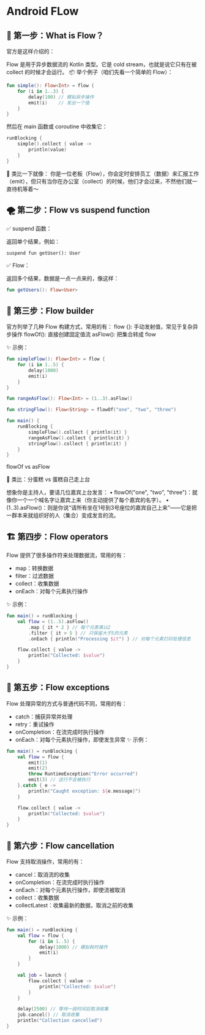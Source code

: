 # Android FLow

## 🌊 第一步：What is Flow？

官方是这样介绍的：

Flow 是用于异步数据流的 Kotlin 类型。它是 cold stream，也就是说它只有在被 collect 的时候才会运行。
📦 举个例子（咱们先看一个简单的 Flow）：

```kotlin
fun simple(): Flow<Int> = flow {
    for (i in 1..3) {
        delay(100) // 模拟异步操作
        emit(i)    // 发出一个值
    }
}
```

然后在 main 函数或 coroutine 中收集它：

```kotlin
runBlocking {
    simple().collect { value ->
        println(value)
    }
}
```

🧠 类比一下就像：
你是一位老板（Flow），你会定时安排员工（数据）来汇报工作（emit），但只有当你在办公室（collect）的时候，他们才会过来，不然他们就一直待机等着～

## 🌪 第二步：Flow vs suspend function

✅ suspend 函数：

返回单个结果，例如：

```kotlin:
suspend fun getUser(): User
```

✅ Flow：

返回多个结果，数据是一点一点来的，像这样：

```kotlin
fun getUsers(): Flow<User>
```

## 🧩 第三步：Flow builder

官方列举了几种 Flow 构建方式，常用的有：
flow {}: 手动发射值，常见于复杂异步操作
flowOf(): 直接创建固定值流
asFlow(): 把集合转成 flow

✨ 示例：

```kotlin
fun simpleFlow(): Flow<Int> = flow {
    for (i in 1..5) {
        delay(1000)
        emit(i)
    }
}

fun rangeAsFlow(): Flow<Int> = (1..3).asFlow()

fun stringFlow(): Flow<String> = flowOf("one", "two", "three")

fun main() {
    runBlocking {
        simpleFlow().collect { println(it) }
        rangeAsFlow().collect { println(it) }
        stringFlow().collect { println(it) }
    }
}
```

flowOf vs asFlow

🧁 类比：分蛋糕 vs 蛋糕自己走上台

想象你是主持人，要请几位嘉宾上台发言：
• flowOf("one", "two", "three")：就像你一个一个喊名字让嘉宾上来（你主动提供了每个嘉宾的名字）。
•    (1..3).asFlow()：则是你说“请所有坐在1号到3号座位的嘉宾自己上来”——它是把一群本来就组织好的人（集合）变成发言的流。

## 🏗 第四步：Flow operators

Flow 提供了很多操作符来处理数据流，常用的有：

- map：转换数据
- filter：过滤数据
- collect：收集数据
- onEach：对每个元素执行操作

✨ 示例：

```kotlin	
fun main() = runBlocking {
	val flow = (1..5).asFlow()
		.map { it * 2 } // 每个元素乘以2
		.filter { it > 5 } // 只保留大于5的元素
		.onEach { println("Processing $it") } // 对每个元素打印处理信息

	flow.collect { value ->
		println("Collected: $value")
	}
}
```

## 🧪 第五步：Flow exceptions

Flow 处理异常的方式与普通代码不同，常用的有：

- catch：捕获异常并处理
- retry：重试操作
- onCompletion：在流完成时执行操作
- onEach：对每个元素执行操作，即使发生异常
  ✨ 示例：

```kotlin
fun main() = runBlocking {
    val flow = flow {
        emit(1)
        emit(2)
        throw RuntimeException("Error occurred")
        emit(3) // 这行不会被执行
    }.catch { e ->
        println("Caught exception: ${e.message}")
    }

    flow.collect { value ->
        println("Collected: $value")
    }
}
```

## 🧭 第六步：Flow cancellation
Flow 支持取消操作，常用的有：
- cancel：取消流的收集
- onCompletion：在流完成时执行操作
- onEach：对每个元素执行操作，即使流被取消
- collect：收集数据
- collectLatest：收集最新的数据，取消之前的收集

✨ 示例：

```kotlin 
fun main() = runBlocking {
    val flow = flow {
        for (i in 1..5) {
            delay(1000) // 模拟耗时操作
            emit(i)
        }
    }

    val job = launch {
        flow.collect { value ->
            println("Collected: $value")
        }
    }

    delay(2500) // 等待一段时间后取消收集
    job.cancel() // 取消收集
    println("Collection cancelled")
}
```
